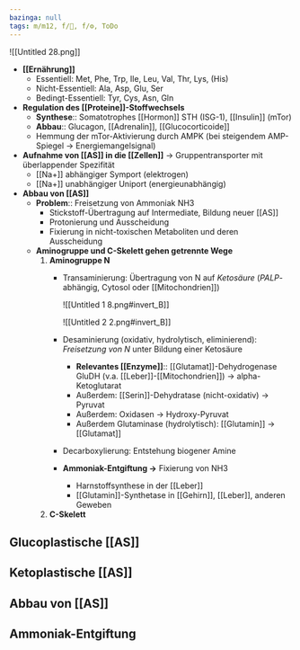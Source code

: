 ```yaml
---
bazinga: null
tags: m/m12, f/🧪, f/⚙️, ToDo
---
```


![[Untitled 28.png]]

- **[[Ernährung]]**
    - Essentiell: Met, Phe, Trp, Ile, Leu, Val, Thr, Lys, (His)
    - Nicht-Essentiell: Ala, Asp, Glu, Ser
    - Bedingt-Essentiell: Tyr, Cys, Asn, Gln
- **Regulation des [[Proteine]]-Stoffwechsels**
    - **Synthese**:: Somatotrophes [[Hormon]] STH (ISG-1), [[Insulin]] (mTor)
    - **Abbau**:: Glucagon, [[Adrenalin]], [[Glucocorticoide]]
    - Hemmung der mTor-Aktivierung durch AMPK (bei steigendem AMP-Spiegel → Energiemangelsignal)
- **Aufnahme von [[AS]] in die [[Zellen]]** → Gruppentransporter mit überlappender Spezifität
    - [[Na+]] abhängiger Symport (elektrogen)
    - [[Na+]] unabhängiger Uniport (energieunabhängig)
- **Abbau von [[AS]]**
    - **Problem**:: Freisetzung von Ammoniak NH3
        - Stickstoff-Übertragung auf Intermediate, Bildung neuer [[AS]]
        - Protonierung und Ausscheidung
        - Fixierung in nicht-toxischen Metaboliten und deren Ausscheidung
    - **Aminogruppe und C-Skelett gehen getrennte Wege**
        1. **Aminogruppe N**
            - Transaminierung: Übertragung von N auf *Ketosäure* (*PALP*-abhängig, Cytosol oder [[Mitochondrien]])

                ![[Untitled 1 8.png#invert_B]]

                ![[Untitled 2 2.png#invert_B]]

            - Desaminierung (oxidativ, hydrolytisch, eliminierend): *Freisetzung von N* unter Bildung einer Ketosäure
                - **Relevantes [[Enzyme]]**:: [[Glutamat]]-Dehydrogenase GluDH (v.a. [[Leber]]-[[Mitochondrien]]) → alpha-Ketoglutarat
                - Außerdem: [[Serin]]-Dehydratase (nicht-oxidativ) → Pyruvat
                - Außerdem: Oxidasen → Hydroxy-Pyruvat
                - Außerdem Glutaminase (hydrolytisch): [[Glutamin]] → [[Glutamat]]
            - Decarboxylierung: Entstehung biogener Amine
            - **Ammoniak-Entgiftung →** Fixierung von NH3
                - Harnstoffsynthese in der [[Leber]]
                - [[Glutamin]]-Synthetase in [[Gehirn]], [[Leber]], anderen Geweben
        2. **C-Skelett**

## Glucoplastische [[AS]]

## Ketoplastische [[AS]]

## Abbau von [[AS]]

## Ammoniak-Entgiftung

